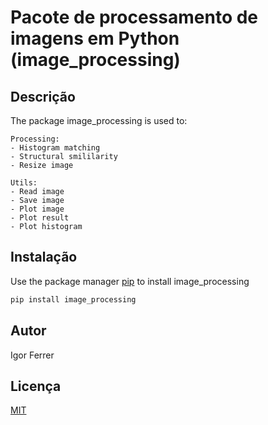 # Pacote de processamento de imagens em Python (image_processing)

## Descrição  
The package image_processing is used to:

    Processing:
 	- Histogram matching  
	- Structural smililarity  
 	- Resize image
  
    Utils:
    - Read image  
    - Save image  
    - Plot image  
    - Plot result  
    - Plot histogram  
 
## Instalação

Use the package manager [pip](https://pip.pypa.io/en/stable/) to install image_processing

```bash
pip install image_processing
```

## Autor
Igor Ferrer

## Licença
[MIT](https://choosealicense.com/licenses/mit/)

